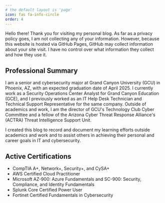 ```yaml
---
# the default layout is 'page'
icon: fas fa-info-circle
order: 4
---
```


Hello there! Thank you for visiting my personal blog. As far as a privacy policy goes, I am not collecting any of your information. However, because this website is hosted via GitHub Pages, GitHub may collect information about your site visit. I have no control over what information they collect and how they use it.

## Professional Summary

I am a senior and cybersecurity major at Grand Canyon University (GCU) in Phoenix, AZ, with an expected graduation date of April 2025. I currently work as a Security Operations Center Analyst for Grand Canyon Education (GCE), and I previously worked as an IT Help Desk Technician and Technical Support Representative for the same company. Outside of academics and work, I am the director of GCU's Technology Club Cyber Committee and a fellow of the Arizona Cyber Threat Response Alliance's (ACTRA) Threat Intelligence Support Unit.

I created this blog to record and document my learning efforts outside academics and work and to assist others in achieving their personal and career goals in IT and cybersecurity.

## Active Certifications

- CompTIA A+, Network+, Security+, and CySA+
- AWS Certified Cloud Practitioner
- Microsoft AZ-900: Azure Fundamentals and SC-900: Security, Compliance, and Identity Fundamentals
- Splunk Core Certified Power User
- Fortinet Certified Fundamentals in Cybersecurity
